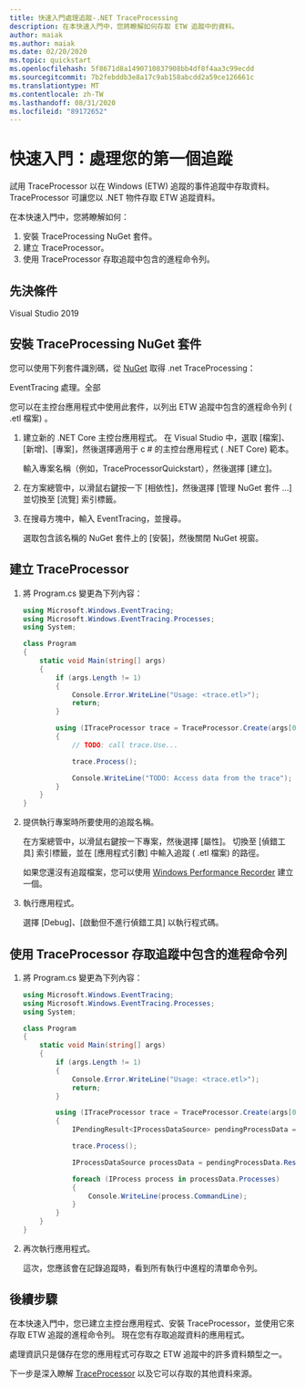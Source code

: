 ```yaml
---
title: 快速入門處理追蹤-.NET TraceProcessing
description: 在本快速入門中，您將瞭解如何存取 ETW 追蹤中的資料。
author: maiak
ms.author: maiak
ms.date: 02/20/2020
ms.topic: quickstart
ms.openlocfilehash: 5f8671d8a1490710837908bb4df8f4aa3c99ecdd
ms.sourcegitcommit: 7b2febddb3e8a17c9ab158abcdd2a59ce126661c
ms.translationtype: MT
ms.contentlocale: zh-TW
ms.lasthandoff: 08/31/2020
ms.locfileid: "89172652"
---
```

# <a name="quickstart-process-your-first-trace"></a>快速入門：處理您的第一個追蹤

試用 TraceProcessor 以在 Windows (ETW) 追蹤的事件追蹤中存取資料。 TraceProcessor 可讓您以 .NET 物件存取 ETW 追蹤資料。

在本快速入門中，您將瞭解如何：

1. 安裝 TraceProcessing NuGet 套件。
2. 建立 TraceProcessor。
3. 使用 TraceProcessor 存取追蹤中包含的進程命令列。

## <a name="prerequisites"></a>先決條件

Visual Studio 2019

## <a name="install-the-traceprocessing-nuget-package"></a>安裝 TraceProcessing NuGet 套件

您可以使用下列套件識別碼，從 [NuGet](https://www.nuget.org/packages/Microsoft.Windows.EventTracing.Processing.All) 取得 .net TraceProcessing：

EventTracing 處理。全部

您可以在主控台應用程式中使用此套件，以列出 ETW 追蹤中包含的進程命令列 ( .etl 檔案) 。

1. 建立新的 .NET Core 主控台應用程式。 在 Visual Studio 中，選取 [檔案]、[新增]、[專案]，然後選擇適用于 c # 的主控台應用程式 ( .NET Core) 範本。

    輸入專案名稱（例如，TraceProcessorQuickstart），然後選擇 [建立]。

2. 在方案總管中，以滑鼠右鍵按一下 [相依性]，然後選擇 [管理 NuGet 套件 ...]並切換至 [流覽] 索引標籤。

3. 在搜尋方塊中，輸入 EventTracing，並搜尋。

    選取包含該名稱的 NuGet 套件上的 [安裝]，然後關閉 NuGet 視窗。

## <a name="create-a-traceprocessor"></a>建立 TraceProcessor

1. 將 Program.cs 變更為下列內容：

    ```csharp
    using Microsoft.Windows.EventTracing;
    using Microsoft.Windows.EventTracing.Processes;
    using System;

    class Program
    {
        static void Main(string[] args)
        {
            if (args.Length != 1)
            {
                Console.Error.WriteLine("Usage: <trace.etl>");
                return;
            }

            using (ITraceProcessor trace = TraceProcessor.Create(args[0]))
            {
                // TODO: call trace.Use...

                trace.Process();

                Console.WriteLine("TODO: Access data from the trace");
            }
        }
    }
    ```

2. 提供執行專案時所要使用的追蹤名稱。

    在方案總管中，以滑鼠右鍵按一下專案，然後選擇 [屬性]。 切換至 [偵錯工具] 索引標籤，並在 [應用程式引數] 中輸入追蹤 ( .etl 檔案) 的路徑。

    如果您還沒有追蹤檔案，您可以使用 [Windows Performance Recorder](/windows-hardware/test/wpt/start-a-recording) 建立一個。

3. 執行應用程式。

    選擇 [Debug]、[啟動但不進行偵錯工具] 以執行程式碼。

## <a name="use-traceprocessor-to-access-process-command-lines-contained-in-the-trace"></a>使用 TraceProcessor 存取追蹤中包含的進程命令列

1. 將 Program.cs 變更為下列內容：

    ```csharp
    using Microsoft.Windows.EventTracing;
    using Microsoft.Windows.EventTracing.Processes;
    using System;

    class Program
    {
        static void Main(string[] args)
        {
            if (args.Length != 1)
            {
                Console.Error.WriteLine("Usage: <trace.etl>");
                return;
            }

            using (ITraceProcessor trace = TraceProcessor.Create(args[0]))
            {
                IPendingResult<IProcessDataSource> pendingProcessData = trace.UseProcesses();

                trace.Process();

                IProcessDataSource processData = pendingProcessData.Result;

                foreach (IProcess process in processData.Processes)
                {
                    Console.WriteLine(process.CommandLine);
                }
            }
        }
    }
    ```

2. 再次執行應用程式。

    這次，您應該會在記錄追蹤時，看到所有執行中進程的清單命令列。

## <a name="next-steps"></a>後續步驟

在本快速入門中，您已建立主控台應用程式、安裝 TraceProcessor，並使用它來存取 ETW 追蹤的進程命令列。 現在您有存取追蹤資料的應用程式。

處理資訊只是儲存在您的應用程式可存取之 ETW 追蹤中的許多資料類型之一。

下一步是深入瞭解 [TraceProcessor](tutorial.md) 以及它可以存取的其他資料來源。